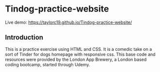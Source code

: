 # Tindog-practice-website
Live demo: https://taylorc19.github.io/Tindog-practice-website/

## Introduction
This is a practice exercise using HTML and CSS. It is a comedic take on a sort of Tinder for dogs homepage with responsive css. This base code and resources were provided by the London App Brewery, a London based coding bootcamp, started through Udemy.
